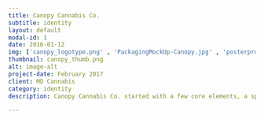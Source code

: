 ```yaml
---
title: Canopy Cannabis Co.
subtitle: identity
layout: default
modal-id: 1
date: 2016-01-12
img: ['canopy_logotype.png' , 'PackagingMockUp-Canopy.jpg' , 'posterproto-canopy.jpg']
thumbnail: canopy_thumb.png
alt: image-alt
project-date: February 2017
client: MD Cannabis
category: identity
description: Canopy Cannabis Co. started with a few core elements, a spirit of hard-work and a passion, with an unyielding attention to hand hewn details. It pays homage to the overarching love and labor that goes into making a top quality product. The overall tone of Canopy Cannabis Co. is conversational, straightforward, and honest with a strong desire to focus on what people need. It is open-minded but not empty-headed. Canopy Cannabis Co. is old school but not high school. 

---
```

